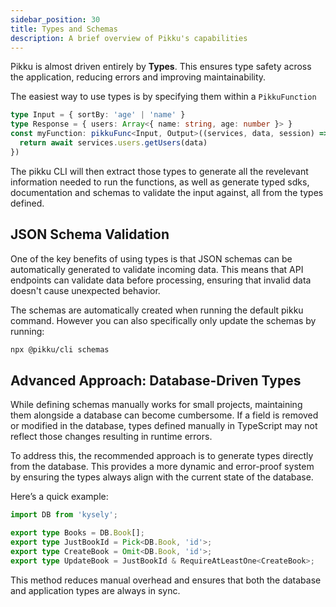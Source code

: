 ```yaml
---
sidebar_position: 30
title: Types and Schemas
description: A brief overview of Pikku's capabilities
---
```


Pikku is almost driven entirely by **Types**. This ensures type safety across the application, reducing errors and improving maintainability.

The easiest way to use types is by specifying them within a `PikkuFunction`

```typescript
type Input = { sortBy: 'age' | 'name' }
type Response = { users: Array<{ name: string, age: number }> }
const myFunction: pikkuFunc<Input, Output>((services, data, session) => {
  return await services.users.getUsers(data)
})
```

The pikku CLI will then extract those types to generate all the revelevant information needed to run the functions, as well as generate typed sdks, documentation and schemas to validate the input against, all from the types defined.

## JSON Schema Validation

One of the key benefits of using types is that JSON schemas can be automatically generated to validate incoming data. This means that API endpoints can validate data before processing, ensuring that invalid data doesn't cause unexpected behavior.

The schemas are automatically created when running the default pikku command. However you can also specifically only update the schemas by running:

```bash npm2yarn
npx @pikku/cli schemas
```

## Advanced Approach: Database-Driven Types

While defining schemas manually works for small projects, maintaining them alongside a database can become cumbersome. If a field is removed or modified in the database, types defined manually in TypeScript may not reflect those changes resulting in runtime errors.

To address this, the recommended approach is to generate types directly from the database. This provides a more dynamic and error-proof system by ensuring the types always align with the current state of the database.

Here’s a quick example:

```typescript title="Database Types" 
import DB from 'kysely';

export type Books = DB.Book[];
export type JustBookId = Pick<DB.Book, 'id'>;
export type CreateBook = Omit<DB.Book, 'id'>;
export type UpdateBook = JustBookId & RequireAtLeastOne<CreateBook>;
```

This method reduces manual overhead and ensures that both the database and application types are always in sync.